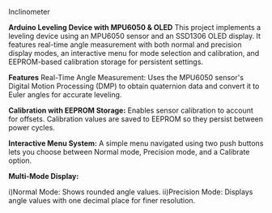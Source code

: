  Inclinometer

**Arduino Leveling Device with MPU6050 & OLED**
This project implements a leveling device using an MPU6050 sensor and an SSD1306 OLED display. It features real-time angle measurement with both normal and precision display modes, an interactive menu for mode selection and calibration, and EEPROM-based calibration storage for persistent settings.

**Features**
Real-Time Angle Measurement:
Uses the MPU6050 sensor's Digital Motion Processing (DMP) to obtain quaternion data and convert it to Euler angles for accurate leveling.

**Calibration with EEPROM Storage:**
Enables sensor calibration to account for offsets. Calibration values are saved to EEPROM so they persist between power cycles.

**Interactive Menu System:**
A simple menu navigated using two push buttons lets you choose between Normal mode, Precision mode, and a Calibrate option.

**Multi-Mode Display:**

i)Normal Mode: Shows rounded angle values.
ii)Precision Mode: Displays angle values with one decimal place for finer resolution.
